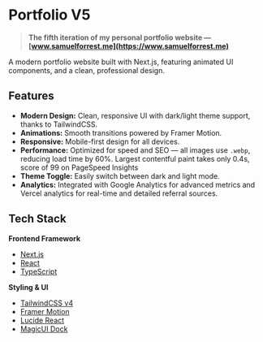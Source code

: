 # Portfolio V5

> **The fifth iteration of my personal portfolio website — [www.samuelforrest.me](https://www.samuelforrest.me)**

A modern portfolio website built with Next.js, featuring animated UI components, and a clean, professional design.

## Features

- **Modern Design:** Clean, responsive UI with dark/light theme support, thanks to TailwindCSS.
- **Animations:** Smooth transitions powered by Framer Motion.
- **Responsive:** Mobile-first design for all devices.
- **Performance:** Optimized for speed and SEO — all images use `.webp`, reducing load time by 60%. Largest contentful paint takes only 0.4s, score of 99 on PageSpeed Insights
- **Theme Toggle:** Easily switch between dark and light mode.
- **Analytics:** Integrated with Google Analytics for advanced metrics and Vercel analytics for real-time and detailed referral sources.

## Tech Stack

**Frontend Framework**

- [Next.js](https://nextjs.org/)
- [React](https://react.dev/)
- [TypeScript](https://www.typescriptlang.org/)

**Styling & UI**

- [TailwindCSS v4](https://tailwindcss.com/)
- [Framer Motion](https://www.framer.com/motion/)
- [Lucide React](https://lucide.dev/)
- [MagicUI Dock](https://magicui.design/)
